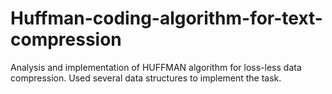 # Huffman-coding-algorithm-for-text-compression
Analysis and implementation of HUFFMAN algorithm for loss-less data compression. Used several data structures to implement the task.
